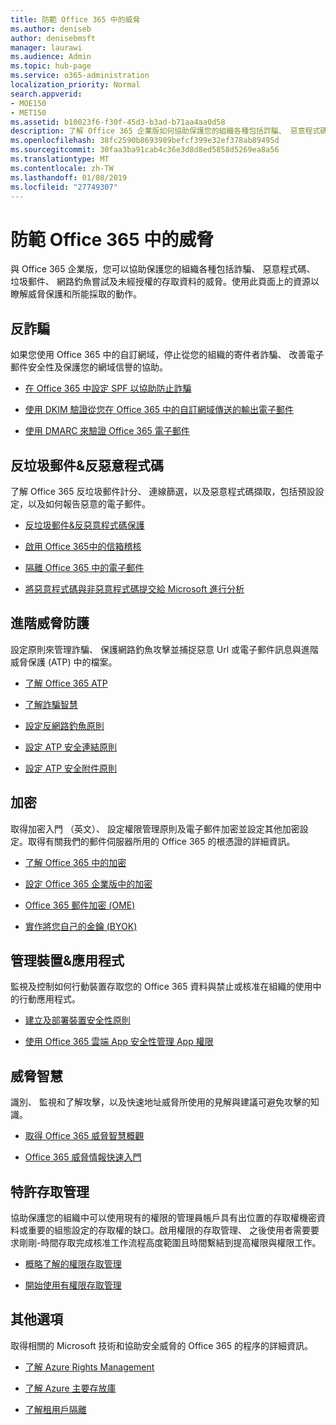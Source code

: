 ```yaml
---
title: 防範 Office 365 中的威脅
ms.author: deniseb
author: denisebmsft
manager: laurawi
ms.audience: Admin
ms.topic: hub-page
ms.service: o365-administration
localization_priority: Normal
search.appverid:
- MOE150
- MET150
ms.assetid: b10023f6-f30f-45d3-b3ad-b71aa4aa0d58
description: 了解 Office 365 企業版如何協助保護您的組織各種包括詐騙、 惡意程式碼、 垃圾郵件、 網路釣魚嘗試及未經授權的存取資料的威脅。
ms.openlocfilehash: 38fc2590b8693989befcf399e32ef378ab89495d
ms.sourcegitcommit: 30faa3ba91cab4c36e3d8d8ed5858d5269ea8a56
ms.translationtype: MT
ms.contentlocale: zh-TW
ms.lasthandoff: 01/08/2019
ms.locfileid: "27749307"
---
```

# <a name="protect-against-threats-in-office-365"></a>防範 Office 365 中的威脅

與 Office 365 企業版，您可以協助保護您的組織各種包括詐騙、 惡意程式碼、 垃圾郵件、 網路釣魚嘗試及未經授權的存取資料的威脅。使用此頁面上的資源以瞭解威脅保護和所能採取的動作。
  
## <a name="anti-spoofing"></a>反詐騙

如果您使用 Office 365 中的自訂網域，停止從您的組織的寄件者詐騙、 改善電子郵件安全性及保護您的網域信譽的協助。
  
- [在 Office 365 中設定 SPF 以協助防止詐騙](set-up-spf-in-office-365-to-help-prevent-spoofing.md)
    
- [使用 DKIM 驗證從您在 Office 365 中的自訂網域傳送的輸出電子郵件](use-dkim-to-validate-outbound-email.md)
    
- [使用 DMARC 來驗證 Office 365 電子郵件](use-dmarc-to-validate-email.md)
    
## <a name="anti-spam-amp-anti-malware"></a>反垃圾郵件&amp;反惡意程式碼

了解 Office 365 反垃圾郵件計分、 連線篩選，以及惡意程式碼擷取，包括預設設定，以及如何報告惡意的電子郵件。
  
- [反垃圾郵件&amp;反惡意程式碼保護](anti-spam-and-anti-malware-protection.md)
    
- [啟用 Office 365中的信箱稽核](enable-mailbox-auditing.md)
    
- [隔離 Office 365 中的電子郵件](quarantine-email-messages.md)
    
- [將惡意程式碼與非惡意程式碼提交給 Microsoft 進行分析](submitting-malware-and-non-malware-to-microsoft-for-analysis.md)
    
## <a name="advanced-threat-protection"></a>進階威脅防護

設定原則來管理詐騙、 保護網路釣魚攻擊並捕捉惡意 Url 或電子郵件訊息與進階威脅保護 (ATP) 中的檔案。
  
- [了解 Office 365 ATP](office-365-atp.md)
    
- [了解詐騙智慧](learn-about-spoof-intelligence.md)
    
- [設定反網路釣魚原則](set-up-anti-phishing-policies.md)
    
- [設定 ATP 安全連結原則](set-up-atp-safe-links-policies.md)
    
- [設定 ATP 安全附件原則](set-up-atp-safe-attachments-policies.md)
    
## <a name="encryption"></a>加密

取得加密入門 （英文）、 設定權限管理原則及電子郵件加密並設定其他加密設定。取得有關我們的郵件伺服器所用的 Office 365 的根憑證的詳細資訊。
  
- [了解 Office 365 中的加密](encryption.md)
    
- [設定 Office 365 企業版中的加密](set-up-encryption.md)
    
- [Office 365 郵件加密 (OME)](ome.md)
    
- [實作將您自己的金鑰 (BYOK)](https://docs.microsoft.com/azure/key-vault/key-vault-hsm-protected-keys#implementing-bring-your-own-key-byok-for-azure-key-vault)
    
## <a name="managing-devices-amp-apps"></a>管理裝置&amp;應用程式

監視及控制如何行動裝置存取您的 Office 365 資料與禁止或核准在組織的使用中的行動應用程式。
  
- [建立及部署裝置安全性原則](https://support.office.com/article/d310f556-8bfb-497b-9bd7-fe3c36ea2fd6)
    
- [使用 Office 365 雲端 App 安全性管理 App 權限](manage-app-permissions-in-ocas.md)
    
## <a name="threat-intelligence"></a>威脅智慧

識別、 監視和了解攻擊，以及快速地址威脅所使用的見解與建議可避免攻擊的知識。
  
- [取得 Office 365 威脅智慧概觀](office-365-ti.md)
    
- [Office 365 威脅情報快速入門](get-started-with-ti.md)
    
## <a name="privileged-access-management"></a>特許存取管理

協助保護您的組織中可以使用現有的權限的管理員帳戶具有出位置的存取權機密資料或重要的組態設定的存取權的缺口。啟用權限的存取管理、 之後使用者需要要求剛剛-時間存取完成核准工作流程高度範圍且時間繫結到提高權限與權限工作。
  
- [概略了解的權限存取管理](privileged-access-management-overview.md)
    
- [開始使用有權限存取管理](privileged-access-management-configuration.md)

## <a name="additional-options"></a>其他選項

取得相關的 Microsoft 技術和協助安全威脅的 Office 365 的程序的詳細資訊。
  
- [了解 Azure Rights Management](https://docs.microsoft.com/information-protection/understand-explore/what-is-azure-rms)
    
- [了解 Azure 主要存放庫](https://docs.microsoft.com/azure/key-vault/)
    
- [了解租用戶隔離](http://download.microsoft.com/download/3/F/0/3F0420A2-657B-44B6-B21E-D7BD98A94390/Tenant%20Isolation%20in%20Office%20365.pdf)
    

